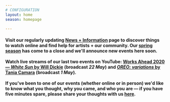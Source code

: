 ```yaml
---
# CONFIGURATION
layout: home
season: homepage

---
```

#### Visit our regularly updating [News + Information](/coronavirus) page to discover things to watch online and find help for artists + our community. Our [spring season](/current/2020-springsummer/) has come to a close and we'll announce new events here soon.<br><br>Watch live streams of our last two events on YouTube: <a href="http://youtu.be/yrZFSzURaS4" target="_blank">Works Ahead 2020 — *White Sun* by Will Dickie</a> (broadcast *22 May*) and <a href="http://youtube.com/watch?v=m7dDCgaffoI&t=3600s" target="_blank">*OREO: variations* by Tania Camara</a> (broadcast *1 May*).<br><br>If you've been to one of our events (whether online or in person) we'd like to know what you thought, why you came, and who you are — if you have five minutes spare, please share your thoughts with us <a href="http://forms.gle/T14EiJZdJTU4xuYb8" target="_blank">here</a>.
